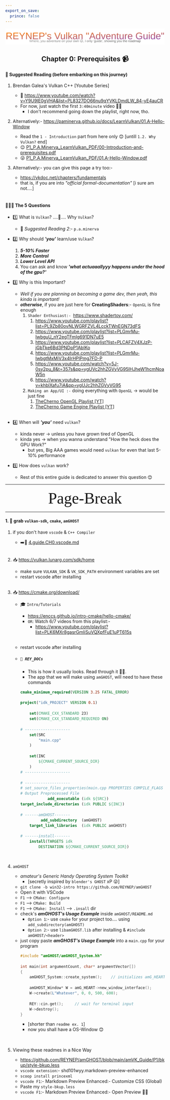 ```yaml
---
export_on_save:
  prince: false
---
```

<div align=center>

![svg1](./CH0.TITLE.svg)
## Chapter 0: Prerequisites 📹

</div>


#### 📖 Suggested Reading (before embarking on this journey)
1. Brendan Galea's Vulkan C++ [Youtube Series]
    - 🔗 https://www.youtube.com/watch?v=Y9U9IE0gVHA&list=PL8327DO66nu9qYVKLDmdLW_84-yE4auCR
    - For now, just watch the first `3:40minute` video 💁‍♀️
        - I don't recommend going down the playlist, right now, tho.
 
2. Alternatively:- https://paminerva.github.io/docs/LearnVulkan/01.A-Hello-Window
    - Read the `1 - Introduction` part from here only 😊 [untill `1.2. Why Vulkan?` end]
    - 😉 [P1_P.A.Minerva_LearnVulkan_PDF/00-Introduction-and-prerequisites.pdf](./../V3.EverythingEverywhereAllAtOnce/P1_P.A.Minerva_LearnVulkan_PDF/00-Introduction-and-prerequisites.pdf)
    - 😜 [P1_P.A.Minerva_LearnVulkan_PDF/01.A-Hello-Window.pdf](./../V3.EverythingEverywhereAllAtOnce/P1_P.A.Minerva_LearnVulkan_PDF/01.A-Hello-Window.pdf)

3. Alternatively:- you can give this page a try too:- 
    - https://vkdoc.net/chapters/fundamentals
    - that is, if you are into _"official formal-documentation"_ [i sure am not....]
    </br> 


#### 🙋🏻‍♀️ The 5 Questions
- 1️⃣ What is `Vulkan`? ....🤔.... Why `Vulkan`?
    - 🔗 _Suggested Reading 2_:- `p.a.minerva`
- 2️⃣ Why should **_'you'_** learn/use `Vulkan`?
    1. _**5-10% Faster**_
    2. _**More Control**_
    3. _**Lower Level API**_
    4. You can ask and know _**'what actuaaallyyy happens under the hood of the gpu?'**_
 
- 3️⃣ Why is this Important?
    - _Well if you are planning on becoming a game dev, then yeah, this kinda is important!_
    - _**otherwise**_, if you are just here for **CreatingShaders**:- `OpenGL` is fine enough
        1. `Shader Enthusiast:- `https://www.shadertoy.com/
            1. https://www.youtube.com/playlist?list=PL9Zb80ovNLWGRFZVL4LcckTWnEGN73dFS
            2. https://www.youtube.com/playlist?list=PLGmrMu-IwbguU_nY2egTFmlg691DN7uE5
            3. https://www.youtube.com/playlist?list=PLCAFZV4XJzP-jGbTke6Bd3PNDpP1AbIKo
            4. https://www.youtube.com/playlist?list=PLGmrMu-IwbgtMxMiV3x4IrHPlPmg7FD-P
            5. https://www.youtube.com/watch?v=5J-0sy2pu_8&t=357s&pp=ygUVc2hhZGVyVG95IHJheW1hcmNoaW5n
            6. https://www.youtube.com/watch?v=khblXafu7iA&pp=ygUJc2hhZGVyVG95
        2. `Making an App/UI :-` doing everything with `OpenGL` -> would be just fine
            1. [TheCherno OpenGL Playlist [YT]](https://www.youtube.com/playlist?list=PLlrATfBNZ98foTJPJ_Ev03o2oq3-GGOS2)
            2. [TheCherno Game Engine Playlist [YT]](https://www.youtube.com/playlist?list=PLlrATfBNZ98dC-V-N3m0Go4deliWHPFwT)
            </br> 

- 4️⃣ When will **_'you'_** need `vulkan`?
    - kinda never  ->  unless you have grown tired of OpenGL
    - kinda   yes  ->  when you wanna understand "How the heck does the GPU Work?"
        - but yes, Big AAA games would need `vulkan` for even that last 5-10% performance

- 5️⃣ How does `vulkan` work?
    - Rest of this entire guide is dedicated to answer this question 😊

<!-- ---------------------------------- OLD VERSION ----------------------------------
#### 🙋🏻‍♀️ `The 5 Questions`
1. What is `Vulkan`? ....🤔.... Why `Vulkan`?
    - `Suggested Reading 1:- p.a.minerva`
2. Why should **_'you'_** learn/use `Vulkan`?
    1. _**5-10% Faster**_
    2. _**More Control**_
    3. _**Lower Level API**_
    4. You can ask and know _**'what actuaaallyyy happens under the hood of the gpu'**_
    </br>
 
3. Why is this Important?
    - _Well if you are planning on becoming a game dev, then yeah, this kinda is important!_
    - _**otherwise**_, if you are just here for **CreatingShaders**:- `OpenGL` is fine enough
        1. `Shader Enthusiast:- `https://www.shadertoy.com/
            1. https://www.youtube.com/playlist?list=PL9Zb80ovNLWGRFZVL4LcckTWnEGN73dFS
            2. https://www.youtube.com/playlist?list=PLGmrMu-IwbguU_nY2egTFmlg691DN7uE5
            3. https://www.youtube.com/playlist?list=PLCAFZV4XJzP-jGbTke6Bd3PNDpP1AbIKo
            4. https://www.youtube.com/playlist?list=PLGmrMu-IwbgtMxMiV3x4IrHPlPmg7FD-P
            5. https://www.youtube.com/watch?v=5J-0sy2pu_8&t=357s&pp=ygUVc2hhZGVyVG95IHJheW1hcmNoaW5n
            6. https://www.youtube.com/watch?v=khblXafu7iA&pp=ygUJc2hhZGVyVG95
        2. `Making an App/UI :-` doing everything with `OpenGL` -> would be just fine
            1. [TheCherno OpenGL Playlist [YT]](https://www.youtube.com/playlist?list=PLlrATfBNZ98foTJPJ_Ev03o2oq3-GGOS2)
            2. [TheCherno Game Engine Playlist [YT]](https://www.youtube.com/playlist?list=PLlrATfBNZ98dC-V-N3m0Go4deliWHPFwT)
            </br> 

4. When will "You" need `vulkan`?
    - kinda never  ->  unless you have grown tired of OpenGL
    - kinda   yes  ->  when you wanna understand "How the heck does the GPU Work?"
        - but yes, Big AAA games would need `vulkan` for even that last 5-10% performance
        </br>

5. How does `vulkan` work?
    - Rest of this entire guide is dedicated to answer this question 😊
---------------------------------- OLD VERSION ---------------------------------- -->




















<div class="REY_NOSHOW_PDF">

-------------------------------------------------------------------
<div align=center style="font-size: 50px; font-family: 'Iosevka Curly'; ">Page-Break</div>
</div>
<div class="REY_PAGEBREAK"></div>
<div class="REY_NOSHOW_PDF">

-------------------------------------------------------------------
</div>


















#### 1. 🫳 grab `vulkan-sdk`, `cmake`, `amGHOST`
1. if you don't have `vscode` & `C++ Compiler` 
    - ➡️🔗 [4.guide.CH0.vscode.md](./4.guide.CH0.vscode.md)  
   </br>

2. 📥 https://vulkan.lunarg.com/sdk/home
    - make sure `VULKAN_SDK` & `VK_SDK_PATH` environment variables are set
    - restart vscode after installing
    </br>
 
3. 📥 https://cmake.org/download/
    - 🎓 `Intro/Tutorials`
        - https://enccs.github.io/intro-cmake/hello-cmake/
        - `OR`: Watch 6/7 videos from this playlist:- 
            - https://www.youtube.com/playlist?list=PLK6MXr8gasrGmIiSuVQXpfFuE1uPT615s
            </br>
 
    - restart vscode after installing
    - ##### `📜 REY_DOCs`
        - This is how it usually looks. Read through it 💁‍♀️. 
        - The app that we will make using `amGHOST`, will need to have these commands
        ```cmake
        cmake_minimum_required(VERSION 3.25 FATAL_ERROR)

        project("idk_PROJECT" VERSION 0.1)

            set(CMAKE_CXX_STANDARD 23)
            set(CMAKE_CXX_STANDARD_REQUIRED ON)

        # --------------------
            set(SRC
                "main.cpp"
            )

            set(INC
                ${CMAKE_CURRENT_SOURCE_DIR}
            )
        # --------------------

        # --------------------
        # set_source_files_properties(main.cpp PROPERTIES COMPILE_FLAGS "/P /C")     
        # Output Preprocessed File
                    add_executable (idk ${SRC})
        target_include_directories (idk PUBLIC ${INC})

        # ------amGHOST-------
                 add_subdirectory  (amGHOST)
            target_link_libraries  (idk PUBLIC amGHOST)

        # ------install-------
            install(TARGETS idk
                DESTINATION ${CMAKE_CURRENT_SOURCE_DIR})
        ``` 
        </br>
        

4. `amGHOST`
    - _amateur's Generic Handy Operating System Toolkit_
        - [secretly inspired by `blender's GHOST` xP 😜] 
    - `git clone -b win32-intro https://github.com/REYNEP/amGHOST`
    - Open it with VSCode
    - `F1` --> `CMake: Configure`
    - `F1` --> `CMake: Build`
    - `F1` --> `CMake: Install` --> `.insall` dir
    - check's _**amGHOST's Usage Example**_ inside `amGHOST/README.md`
        - `Option 1`:- use `cmake` for your project too.... using `add_subdirectory(amGHOST)`
        - `Option 2`:- use `libamGHOST.lib` after installing & `#include amGHOST/<header>`
    - just copy paste _**amGHOST's Usage Example**_ into a `main.cpp` for your program
        ```cpp
        #include "amGHOST/amGHOST_System.hh"

        int main(int argumentCount, char* argumentVector[]) 
        {
            amGHOST_System::create_system();    // initializes amG_HEART
            
            amGHOST_Window* W = amG_HEART->new_window_interface();
            W->create(L"Whatever", 0, 0, 500, 600);

            REY::cin.get();     // wait for terminal input
            W->destroy();
        }
        ``` 
        - [shorter than `readme ex. 1`]
        - now you shall have a OS-Window 😊
        </br>
        </br>

5. Viewing these readmes in a Nice Way
    - https://github.com/REYNEP/amGHOST/blob/main/amVK_Guide/P1/bkup/style-bkup.less
    - `vscode extension`:- shd101wyy.markdown-preview-enhanced
    - `scoop install princexml`
    - `vscode F1`:- Markdown Preview Enhanced:- Customize CSS (Global)
    - Paste my `style-bkup.less`
    - `vscode F1`:- Markdown Preview Enhanced:- Open Preview 💁‍♀️